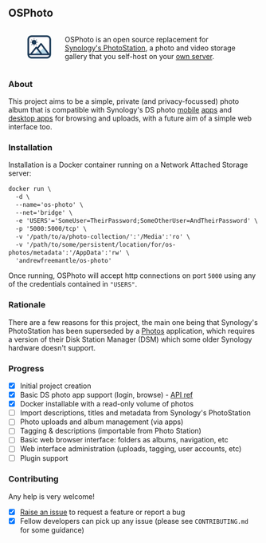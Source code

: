 ## OSPhoto

<div style="display: flex; align-items: center; gap: 2em; width: 85%; margin-left: auto; margin-right: auto;">
  <div>
    <img src="./Docs/OSPhoto-logo-no-background.png" alt="OSPhoto's logo - a flat, 2-dimensional design depicting a large sun in the top left over 2 mountain peaks with a rounded-square border">
  </div>
  <div style="display: flex; flex-direction: column; justify-content: center">
    <p>OSPhoto is an open source replacement for <a href="https://www.synology.com/en-uk/dsm/feature/photo_station">Synology's PhotoStation</a>, a photo and video storage gallery that you self-host on your <a href="https://en.wikipedia.org/wiki/Network-attached_storage">own server</a>.</p>
  </div>
</div>

### About

This project aims to be a simple, private (and privacy-focussed) photo album that is compatible with Synology's DS photo [mobile](https://play.google.com/store/apps/details?id=com.synology.dsphoto) [apps](https://itunes.apple.com/app/ds-photo/id321493106) and [desktop apps](https://www.synology.com/en-uk/dsm/6.2/software_spec/photo_station#affiliated_utility__photo_station_uploader) for browsing and uploads, with a future aim of a simple web interface too.

### Installation

Installation is a Docker container running on a Network Attached Storage server:

```shell
docker run \
  -d \
  --name='os-photo' \
  --net='bridge' \
  -e 'USERS'='SomeUser=TheirPassword;SomeOtherUser=AndTheirPassword' \
  -p '5000:5000/tcp' \
  -v '/path/to/a/photo-collection/':'/Media':'ro' \
  -v '/path/to/some/persistent/location/for/os-photos/metadata':'/AppData':'rw' \
  'andrewfreemantle/os-photo'
```

Once running, OSPhoto will accept http connections on port `5000` using any of the credentials contained in `"USERS"`.

### Rationale

There are a few reasons for this project, the main one being that Synology's PhotoStation has been superseded by a [Photos](https://www.synology.com/en-uk/dsm/feature/photos) application, which requires a version of their Disk Station Manager (DSM) which some older Synology hardware doesn't support.

### Progress



- [x] Initial project creation
- [x] Basic DS photo app support (login, browse) - [API ref](https://github.com/jamesbo13/syno-photostation-api)
- [x] Docker installable with a read-only volume of photos
- [ ] Import descriptions, titles and metadata from Synology's PhotoStation
- [ ] Photo uploads and album management (via apps)
- [ ] Tagging & descriptions (importable from Photo Station)
- [ ] Basic web browser interface: folders as albums, navigation, etc
- [ ] Web interface administration (uploads, tagging, user accounts, etc)
- [ ] Plugin support

### Contributing

Any help is very welcome!

- [x] [Raise an issue](https://github.com/AndrewFreemantle/OSPhoto/issues) to request a feature or report a bug
- [x] Fellow developers can pick up any issue (please see `CONTRIBUTING.md` for some guidance)
